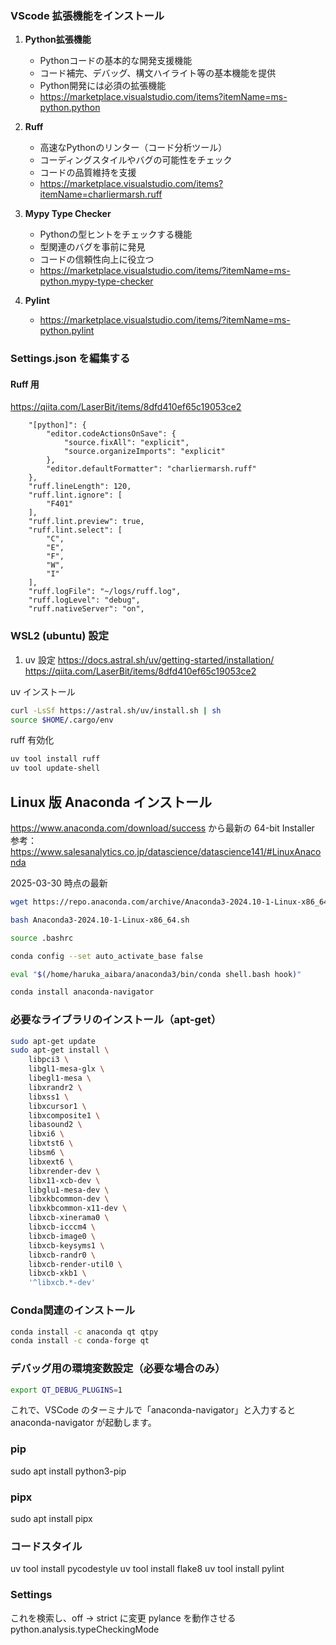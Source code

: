 ### VScode 拡張機能をインストール

1. **Python拡張機能**
   - Pythonコードの基本的な開発支援機能
   - コード補完、デバッグ、構文ハイライト等の基本機能を提供
   - Python開発には必須の拡張機能
   - https://marketplace.visualstudio.com/items?itemName=ms-python.python

2. **Ruff**
   - 高速なPythonのリンター（コード分析ツール）
   - コーディングスタイルやバグの可能性をチェック
   - コードの品質維持を支援
   - https://marketplace.visualstudio.com/items?itemName=charliermarsh.ruff

3. **Mypy Type Checker**
   - Pythonの型ヒントをチェックする機能
   - 型関連のバグを事前に発見
   - コードの信頼性向上に役立つ
   - https://marketplace.visualstudio.com/items/?itemName=ms-python.mypy-type-checker

4. **Pylint**
   - https://marketplace.visualstudio.com/items/?itemName=ms-python.pylint

### Settings.json を編集する

#### Ruff 用
https://qiita.com/LaserBit/items/8dfd410ef65c19053ce2
```
    "[python]": {
        "editor.codeActionsOnSave": {
            "source.fixAll": "explicit",
            "source.organizeImports": "explicit"
        },
        "editor.defaultFormatter": "charliermarsh.ruff"
    },
    "ruff.lineLength": 120,
    "ruff.lint.ignore": [
        "F401"
    ],
    "ruff.lint.preview": true,
    "ruff.lint.select": [
        "C",
        "E",
        "F",
        "W",
        "I"
    ],
    "ruff.logFile": "~/logs/ruff.log",
    "ruff.logLevel": "debug",
    "ruff.nativeServer": "on",
```

### WSL2 (ubuntu) 設定

1. uv 設定
https://docs.astral.sh/uv/getting-started/installation/
https://qiita.com/LaserBit/items/8dfd410ef65c19053ce2

uv インストール
```bash
curl -LsSf https://astral.sh/uv/install.sh | sh
source $HOME/.cargo/env
```

ruff 有効化
```bash
uv tool install ruff
uv tool update-shell
```

## Linux 版 Anaconda インストール
https://www.anaconda.com/download/success から最新の 64-bit Installer
参考：https://www.salesanalytics.co.jp/datascience/datascience141/#LinuxAnaconda

2025-03-30 時点の最新

```bash
wget https://repo.anaconda.com/archive/Anaconda3-2024.10-1-Linux-x86_64.sh

bash Anaconda3-2024.10-1-Linux-x86_64.sh

source .bashrc

conda config --set auto_activate_base false

eval "$(/home/haruka_aibara/anaconda3/bin/conda shell.bash hook)" 

conda install anaconda-navigator
```

### 必要なライブラリのインストール（apt-get）
```bash
sudo apt-get update
sudo apt-get install \
    libpci3 \
    libgl1-mesa-glx \
    libegl1-mesa \
    libxrandr2 \
    libxss1 \
    libxcursor1 \
    libxcomposite1 \
    libasound2 \
    libxi6 \
    libxtst6 \
    libsm6 \
    libxext6 \
    libxrender-dev \
    libx11-xcb-dev \
    libglu1-mesa-dev \
    libxkbcommon-dev \
    libxkbcommon-x11-dev \
    libxcb-xinerama0 \
    libxcb-icccm4 \
    libxcb-image0 \
    libxcb-keysyms1 \
    libxcb-randr0 \
    libxcb-render-util0 \
    libxcb-xkb1 \
    '^libxcb.*-dev'
```

### Conda関連のインストール
```bash
conda install -c anaconda qt qtpy
conda install -c conda-forge qt
```

### デバッグ用の環境変数設定（必要な場合のみ）
```bash
export QT_DEBUG_PLUGINS=1
```

これで、VSCode のターミナルで「anaconda-navigator」と入力すると
anaconda-navigator が起動します。

### pip
sudo apt install python3-pip

### pipx
sudo apt install pipx

### コードスタイル
uv tool install pycodestyle
uv tool install flake8
uv tool install pylint

### Settings
これを検索し、off -> strict に変更 pylance を動作させる
python.analysis.typeCheckingMode
